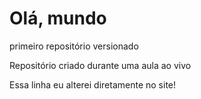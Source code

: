 # Olá, mundo
 primeiro repositório versionado

 Repositório criado durante uma aula ao vivo

Essa linha eu alterei diretamente no site!
